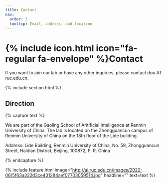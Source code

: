 ```yaml
---
title: Contact
nav:
  order: 3
  tooltip: Email, address, and location
---
```


# {% include icon.html icon="fa-regular fa-envelope" %}Contact

If you want to join our lab or have any other inquiries, please contact dou AT ruc.edu.cn.

{% include section.html %}


## Direction

{% capture text %} 

We are part of the Gaoling School of Aritificial Intelligence at Renmin University of China. The lab is located on the Zhongguancun campus of Renmin University of China on the 18th floor of the Lide building.

Address: Lide Building, Renmin University of China, No. 59, Zhongguancun Street, Haidian District, Beijing, 100872, P. R. China

{% endcapture %}

{% include feature.html image="http://ai.ruc.edu.cn/images/2022-06/5f63a322d3ce431284aef07703059514.jpg" headline="" text=text %}
